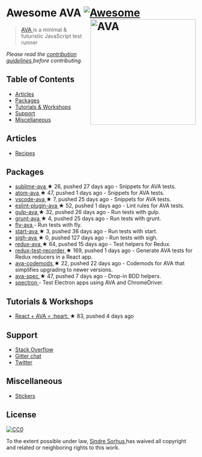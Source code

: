 <h1>
 Awesome AVA
 <a href="https://github.com/sindresorhus/awesome">
  <img alt="Awesome" src="https://cdn.rawgit.com/sindresorhus/awesome/d7305f38d29fed78fa85652e3a63e154dd8e8829/media/badge.svg"/>
 </a>
 <a href="https://ava.li">
  <img align="right" alt="AVA" src="https://github.com/sindresorhus/ava/raw/master/media/header.png" width="280"/>
 </a>
</h1>
<blockquote>
 <p>
  <a href="https://ava.li">
   AVA
  </a>
  is a minimal & futuristic JavaScript test runner
 </p>
</blockquote>
<p>
 <em>
  Please read the
  <a href="contributing.md">
   contribution guidelines
  </a>
  before contributing.
 </em>
</p>
<h2>
 Table of Contents
</h2>
<ul>
 <li>
  <a href="#articles">
   Articles
  </a>
 </li>
 <li>
  <a href="#packages">
   Packages
  </a>
 </li>
 <li>
  <a href="#tutorials--workshops">
   Tutorials & Workshops
  </a>
 </li>
 <li>
  <a href="#support">
   Support
  </a>
 </li>
 <li>
  <a href="#miscellaneous">
   Miscellaneous
  </a>
 </li>
</ul>
<h2>
 Articles
</h2>
<ul>
 <li>
  <a href="https://github.com/sindresorhus/ava/tree/master/docs/recipes">
   Recipes
  </a>
 </li>
</ul>
<h2>
 Packages
</h2>
<ul>
 <li>
  <a href="https://github.com/sindresorhus/sublime-ava">
   sublime-ava
  </a>
  <span>
   &#9733 26, pushed 27 days ago
  </span>
  - Snippets for AVA tests.
 </li>
 <li>
  <a href="https://github.com/sindresorhus/atom-ava">
   atom-ava
  </a>
  <span>
   &#9733 47, pushed 1 days ago
  </span>
  - Snippets for AVA tests.
 </li>
 <li>
  <a href="https://github.com/samverschueren/vscode-ava">
   vscode-ava
  </a>
  <span>
   &#9733 7, pushed 25 days ago
  </span>
  - Snippets for AVA tests.
 </li>
 <li>
  <a href="https://github.com/sindresorhus/eslint-plugin-ava">
   eslint-plugin-ava
  </a>
  <span>
   &#9733 52, pushed 1 days ago
  </span>
  - Lint rules for AVA tests.
 </li>
 <li>
  <a href="https://github.com/sindresorhus/gulp-ava">
   gulp-ava
  </a>
  <span>
   &#9733 32, pushed 26 days ago
  </span>
  - Run tests with gulp.
 </li>
 <li>
  <a href="https://github.com/sindresorhus/grunt-ava">
   grunt-ava
  </a>
  <span>
   &#9733 4, pushed 25 days ago
  </span>
  - Run tests with grunt.
 </li>
 <li>
  <a href="https://github.com/pine613/fly-ava">
   fly-ava
  </a>
  - Run tests with fly.
 </li>
 <li>
  <a href="https://github.com/start-runner/ava">
   start-ava
  </a>
  <span>
   &#9733 3, pushed 36 days ago
  </span>
  - Run tests with start.
 </li>
 <li>
  <a href="https://github.com/unlight/sigh-ava">
   sigh-ava
  </a>
  <span>
   &#9733 0, pushed 127 days ago
  </span>
  - Run tests with sigh.
 </li>
 <li>
  <a href="https://github.com/sotojuan/redux-ava">
   redux-ava
  </a>
  <span>
   &#9733 64, pushed 15 days ago
  </span>
  - Test helpers for Redux.
 </li>
 <li>
  <a href="https://github.com/conorhastings/redux-test-recorder">
   redux-test-recorder
  </a>
  <span>
   &#9733 169, pushed 1 days ago
  </span>
  - Generate AVA tests for Redux reducers in a React app.
 </li>
 <li>
  <a href="https://github.com/jamestalmage/ava-codemods">
   ava-codemods
  </a>
  <span>
   &#9733 22, pushed 22 days ago
  </span>
  - Codemods for AVA that simplifies upgrading to newer versions.
 </li>
 <li>
  <a href="https://github.com/sheerun/ava-spec">
   ava-spec
  </a>
  <span>
   &#9733 47, pushed 7 days ago
  </span>
  - Drop-in BDD helpers.
 </li>
 <li>
  <a href="https://github.com/kevinsawicki/spectron#with-ava">
   spectron
  </a>
  - Test Electron apps using AVA and ChromeDriver.
 </li>
</ul>
<h2>
 Tutorials & Workshops
</h2>
<ul>
 <li>
  <a href="https://github.com/kentcdodds/react-ava-workshop">
   React + AVA = :heart:
  </a>
  <span>
   &#9733 83, pushed 4 days ago
  </span>
 </li>
</ul>
<h2>
 Support
</h2>
<ul>
 <li>
  <a href="https://stackoverflow.com/questions/tagged/ava">
   Stack Overflow
  </a>
 </li>
 <li>
  <a href="https://gitter.im/sindresorhus/ava">
   Gitter chat
  </a>
 </li>
 <li>
  <a href="https://twitter.com/ava__js">
   Twitter
  </a>
 </li>
</ul>
<h2>
 Miscellaneous
</h2>
<ul>
 <li>
  <a href="https://www.stickermule.com/user/1070705604/stickers">
   Stickers
  </a>
 </li>
</ul>
<h2>
 License
</h2>
<p>
 <a href="https://creativecommons.org/publicdomain/zero/1.0/">
  <img alt="CC0" src="http://mirrors.creativecommons.org/presskit/buttons/88x31/svg/cc-zero.svg"/>
 </a>
</p>
<p>
 To the extent possible under law,
 <a href="http://sindresorhus.com">
  Sindre Sorhus
 </a>
 has waived all copyright and related or neighboring rights to this work.
</p>
